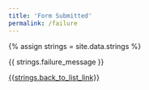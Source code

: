```yaml
---
title: 'Form Submitted'
permalink: /failure
---
```

<div style="grid-column: 4 / span 4">

<style> 
{% include css/styles.css %}
main > header { grid-column: 4 / span 4; }
</style>

{% assign strings = site.data.strings %}
<div>
{{ strings.failure_message }}
</div>


<a href="../course-list">{{strings.back_to_list_link}}</a>
</div>